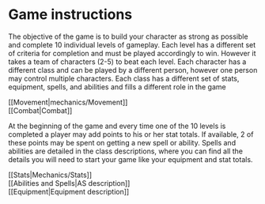 # Game instructions  

   The objective of the game is to build your character as strong as possible and complete 10 individual levels of gameplay. Each level has a different set of criteria for completion and must be played accordingly to win. However it takes a team of characters (2-5) to beat each level. Each character has a different class and can be played by a different person, however one person may control multiple characters. Each class has a different set of stats, equipment, spells, and abilities and fills a different role in the game  
  

[[Movement|mechanics/Movement]]  
[[Combat|Combat]]  
  
   At the beginning of the game and every time one of the 10 levels is completed a player may add points to his or her stat totals. If available, 2 of these points may be spent on getting a new spell or ability. Spells and abilities are detailed in the class descriptions, where you can find all the details you will need to start your game like your equipment and stat totals.  
  
[[Stats|Mechanics/Stats]]  
[[Abilities and Spells|AS description]]  
[[Equipment|Equipment description]]     

